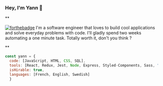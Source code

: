 ### Hey, I'm Yann 👋

**

[![forthebadge](https://forthebadge.com/images/badges/powered-by-coffee.svg)](https://forthebadge.com)
I'm a software engineer that loves to build cool applications and solve everyday problems with code.
I'll gladly spend two weeks automating a one minute task. Totally worth it, don't you think ?

**

```javascript
const yann = {
  code: [JavaScript, HTML, CSS, SQL],
  tools: [React, Redux, Jest, Node, Express, Styled-Components, Sass, "MUI Materials"],
  isHirable: true,
  languages: [French, English, Swedish]
  }
```
